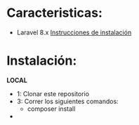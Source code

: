 <h1><b>Caracteristicas:</b></h1>
<ul>
	<li> Laravel 8.x <a href="https://laravel.com/docs/8.x" target="_blank">Instrucciones de instalación</a> </li>
</ul>


<h1><b>Instalación:</b></h1>

<b>LOCAL</b>
<ul>
	<li>1: Clonar este repositorio</li>	
	<li>3: Correr los siguientes comandos:
		<ul>
			<li> composer install</li>		
		</ul>
	</li>
	<li></li>
</ul>

